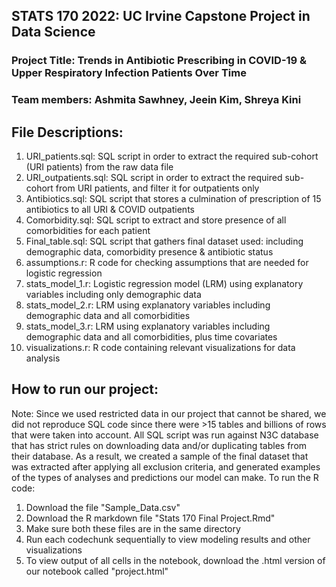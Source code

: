 ## STATS 170 2022: UC Irvine Capstone Project in Data Science 

### Project Title: Trends in Antibiotic Prescribing in COVID-19 & Upper Respiratory Infection Patients Over Time

### Team members: Ashmita Sawhney, Jeein Kim, Shreya Kini



## File Descriptions: 
1. URI_patients.sql: SQL script in order to extract the required sub-cohort (URI patients) from the raw data file
2. URI_outpatients.sql: SQL script in order to extract the required sub-cohort from URI patients, and filter it for outpatients only
3. Antibiotics.sql: SQL script that stores a culmination of prescription of 15 antibiotics to all URI & COVID outpatients 
4. Comorbidity.sql: SQL script to extract and store presence of all comorbidities for each patient 
5. Final_table.sql: SQL script that gathers final dataset used: including demographic data, comorbidity presence & antibiotic status 
6. assumptions.r: R code for checking assumptions that are needed for logistic regression
7. stats_model_1.r: Logistic regression model (LRM) using explanatory variables including only demographic data 
8. stats_model_2.r: LRM using explanatory variables including demographic data and all comorbidities 
9. stats_model_3.r: LRM using explanatory variables including demographic data and all comorbidities, plus time covariates 
10. visualizations.r: R code containing relevant visualizations for data analysis


## How to run our project:

Note: Since we used restricted data in our project that cannot be shared, we did not reproduce SQL code since there were >15 tables and billions of rows that were taken into account. All SQL script was run against N3C database that has strict rules on downloading data and/or duplicating tables from their database. As a result, we created a sample of the final dataset that was extracted after applying all exclusion criteria, and generated examples of the types of analyses and predictions our model can make. To run the R code:

  1. Download the file "Sample_Data.csv"
  2. Download the R markdown file "Stats 170 Final Project.Rmd" 
  3. Make sure both these files are in the same directory
  4. Run each codechunk sequentially to view modeling results and other visualizations
  5. To view output of all cells in the notebook, download the .html version of our notebook called "project.html" 



